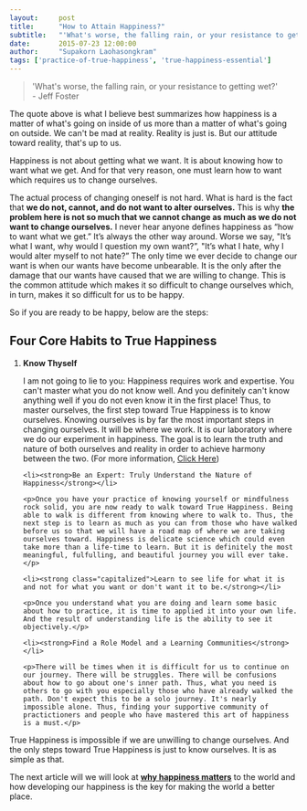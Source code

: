 ```yaml
---
layout:     post
title:      "How to Attain Happiness?"
subtitle:   "'What's worse, the falling rain, or your resistance to getting wet?'"
date:       2015-07-23 12:00:00
author:     "Supakorn Laohasongkram"
tags: ['practice-of-true-happiness', 'true-happiness-essential']
---
```

<blockquote>'What's worse, the falling rain, or your resistance to getting wet?'<br>- Jeff Foster</blockquote>

<p>The quote above is what I believe best summarizes how happiness is a matter of what's going on inside of us more than a matter of what's going on outside. We can't be mad at reality. Reality is just is. But our attitude toward reality, that's up to us.</p>

<p>Happiness is not about getting what we want. It is about knowing how to want what we get. And for that very reason, one must learn how to want which requires us to change ourselves.</p>

<p>The actual process of changing oneself is not hard. What is hard is the fact that <strong>we do not, cannot, and do not want to alter ourselves.</strong> This is why <strong>the problem here is not so much that we cannot change as much as we do not want to change ourselves.</strong>  I never hear anyone defines happiness as  “how to want what we get.” It’s always the other way around. Worse we say, "It’s what I want, why would I question my own want?”, "It’s what I hate, why I would alter myself to not hate?” The only time we ever decide to change our want is when our wants have become unbearable. It is the only after the damage that our wants have caused that we are willing to change. This is the common attitude which makes it so difficult to change ourselves which, in turn, makes it so difficult for us to be happy.</p>

<p>So if you are ready to be happy, below are the steps:</p>

<h2>Four Core Habits to True Happiness</h2>

<ol>
	<li><strong>Know Thyself</strong></li>
	<p>I am not going to lie to you: Happiness requires work and expertise. You can't master what you do not know well. And you definitely can't know anything well if you do not even know it in the first place! Thus, to master ourselves, the first step toward True Happiness is to know ourselves. Knowing ourselves is by far the most important steps in changing ourselves. It will be where we work. It is our laboratory where we do our experiment in happiness. The goal is to learn the truth and nature of both ourselves and reality in order to achieve harmony between the two. (For more information, <a href="/2016/03/22/why-meditate/">Click Here</a>)
</p>

<!-- 	<p>I won't go into details about the how here. These are the links to some articles at True Happiness that will guide you in detail about the how.</p>
	<ul>
		<li>
			
		</li>
		<li>
			
		</li>
	</ul> -->

	<li><strong>Be an Expert: Truly Understand the Nature of Happiness</strong></li>

	<p>Once you have your practice of knowing yourself or mindfulness rock solid, you are now ready to walk toward True Happiness. Being able to walk is different from knowing where to walk to. Thus, the next step is to learn as much as you can from those who have walked before us so that we will have a road map of where we are taking ourselves toward. Happiness is delicate science which could even take more than a life-time to learn. But it is definitely the most meaningful, fulfulling, and beautiful journey you will ever take.</p>

	<li><strong class="capitalized">Learn to see life for what it is and not for what you want or don't want it to be.</strong></li>

	<p>Once you understand what you are doing and learn some basic about how to practice, it is time to applied it into your own life. And the result of understanding life is the ability to see it objectively.</p>

	<li><strong>Find a Role Model and a Learning Communities</strong></li>

	<p>There will be times when it is difficult for us to continue on our journey. There will be struggles. There will be confusions about how to go about one's inner path. Thus, what you need is others to go with you especially those who have already walked the path. Don't expect this to be a solo journey. It's nearly impossible alone. Thus, finding your supportive community of practictioners and people who have mastered this art of happiness is a must.</p>
</ol>

True Happiness is impossible if we are unwilling to change ourselves. And the only steps toward True Happiness is just to know ourselves. It is as simple as that.

The next article will we will look at <strong><a href="/2015/08/24/why_true_happiness/">why happiness matters</a></strong> to the world and how developing our happiness is the key for making the world a better place.